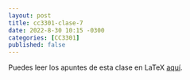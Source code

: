 ```yaml
---
layout: post
title: cc3301-clase-7
date: 2022-8-30 10:15 -0300
categories: [CC3301]
published: false
---
```


Puedes leer los apuntes de esta clase en LaTeX [aquí](/web/viewer.html?file=2022-8-30-cc3301-clase-7.pdf).